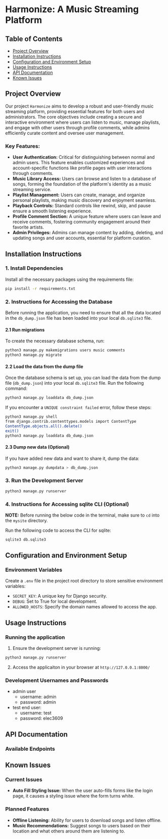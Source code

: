# Harmonize: A Music Streaming Platform

## Table of Contents
- [Project Overview](#project-overview)
- [Installation Instructions](#installation-instructions)
- [Configuration and Environment Setup](#configuration-and-environment-setup)
- [Usage Instructions](#usage-instructions)
- [API Documentation](#api-documentation)
- [Known Issues](#known-issues)

## Project Overview
Our project `Harmonize` aims to develop a robust and user-friendly music streaming platform, providing essential features for both users and administrators. The core objectives include creating a secure and interactive environment where users can listen to music, manage playlists, and engage with other users through profile comments, while admins efficiently curate content and oversee user management.

### Key Features:
* __User Authentication:__ Critical for distinguishing between normal and admin users. This feature enables customized experiences and account-specific functions like profile pages with user interactions through comments.
* __Music Library Access:__ Users can browse and listen to a database of songs, forming the foundation of the platform's identity as a music streaming service.
* __Playlist Management:__ Users can create, manage, and organize personal playlists, making music discovery and enjoyment seamless.
* __Playback Controls:__ Standard controls like rewind, skip, and pause ensure a smooth listening experience.
* __Profile Comment Section:__ A unique feature where users can leave and receive comments, fostering community engagement around their favorite artists.
* __Admin Privileges:__ Admins can manage content by adding, deleting, and updating songs and user accounts, essential for platform curation.

## Installation Instructions

### 1. Install Dependencies
Install all the necessary packages using the requirements file:
```bash
pip install -r requirements.txt
```

### 2. Instructions for Accessing the Database
Before running the application, you need to ensure that all the data located in the `db_dump.json` file has been loaded into your local `db.sqlite3` file.

#### 2.1 Run migrations
To create the necessary database schema, run:
```bash
python3 manage.py makemigrations users music comments
python3 manage.py migrate
```

#### 2.2 Load the data from the dump file
Once the database schema is set up, you can load the data from the dump file (`db_dump.json`) into your local `db.sqlite3` file. Run the following command: 
``` bash
python3 manage.py loaddata db_dump.json
```

If you encounter a `UNIQUE constraint failed` error, follow these steps: 
``` bash
python3 manage.py shell
from django.contrib.contenttypes.models import ContentType
ContentType.objects.all().delete()
exit()
python3 manage.py loaddata db_dump.json
```

#### 2.3 Dump new data (Optional)
If you have added new data and want to share it, dump the data:
```bash
python3 manage.py dumpdata > db_dump.json
```

### 3. Run the Development Server
```bash
python3 manage.py runserver
```

### 4. Instructions for Accessing sqlite CLI (Optional)
__NOTE:__ Before running the below code in the terminal, make sure to `cd` into the `mysite` directory.

Run the following code to access the CLI for sqlite:
```bash
sqlite3 db.sqlite3
```

## Configuration and Environment Setup
### Environment Variables
Create a `.env` file in the project root directory to store sensitive environment variables:
* `SECRET_KEY`: A unique key for Django security.
* `DEBUG`: Set to True for local development.
* `ALLOWED_HOSTS`: Specify the domain names allowed to access the app.


## Usage Instructions
### Running the application
1. Ensure the development server is running:
```bash
python3 manage.py runserver
```

2. Access the applicaiton in your browser at `http://127.0.0.1:8000/`

### Development Usernames and Passwords
* admin user
    * username: admin
    * password: admin
* test end user:
    * username: test
    * password: elec3609

## API Documentation
### Available Endpoints

## Known Issues
### Current Issues
* __Auto Fill Styling Issue:__ When the user auto-fills forms like the login page, it causes a styling issue where the form turns white.

### Planned Features
* __Offline Listening:__ Ability for users to download songs and listen offline.
* __Music Recommendations:__ Suggest songs to users based on their location and what others around them are listening to.
